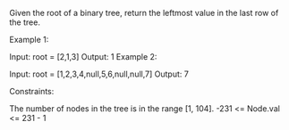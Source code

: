 Given the root of a binary tree, return the leftmost value in the last row of the tree.

Example 1:

Input: root = [2,1,3]
Output: 1
Example 2:

Input: root = [1,2,3,4,null,5,6,null,null,7]
Output: 7

Constraints:

The number of nodes in the tree is in the range [1, 104].
-231 <= Node.val <= 231 - 1
